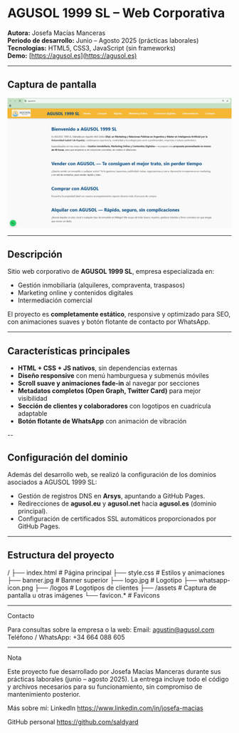 # AGUSOL 1999 SL – Web Corporativa

**Autora:** Josefa Macías Manceras  
**Periodo de desarrollo:** Junio – Agosto 2025 (prácticas laborales)  
**Tecnologías:** HTML5, CSS3, JavaScript (sin frameworks)  
**Demo:** [https://agusol.es](https://agusol.es)

---

## Captura de pantalla

[![Captura de AGUSOL 1999 SL](captura1.jpg)](https://agusol.es)

---

## Descripción

Sitio web corporativo de **AGUSOL 1999 SL**, empresa especializada en:  
- Gestión inmobiliaria (alquileres, compraventa, traspasos)  
- Marketing online y contenidos digitales  
- Intermediación comercial  

El proyecto es **completamente estático**, responsive y optimizado para SEO, con animaciones suaves y botón flotante de contacto por WhatsApp.

---

## Características principales

- **HTML + CSS + JS nativos**, sin dependencias externas  
- **Diseño responsive** con menú hamburguesa y submenús móviles  
- **Scroll suave y animaciones fade-in** al navegar por secciones  
- **Metadatos completos (Open Graph, Twitter Card)** para mejor visibilidad  
- **Sección de clientes y colaboradores** con logotipos en cuadrícula adaptable  
- **Botón flotante de WhatsApp** con animación de vibración  

--

## Configuración del dominio

Además del desarrollo web, se realizó la configuración de los dominios asociados a AGUSOL 1999 SL:

- Gestión de registros DNS en **Arsys**, apuntando a GitHub Pages.  
- Redirecciones de **agusol.eu** y **agusol.net** hacia **agusol.es** (dominio principal).  
- Configuración de certificados SSL automáticos proporcionados por GitHub Pages.

---

## Estructura del proyecto

/ ├── index.html     # Página principal 
├── style.css        # Estilos y animaciones 
├── banner.jpg       # Banner superior 
├── logo.jpg         # Logotipo 
├── whatsapp-icon.png 
├── /logos           # Logotipos de clientes 
├── /assets          # Captura de pantalla u otras imágenes └── favicon.*        # Favicons

---

Contacto

Para consultas sobre la empresa o la web:
Email: agustin@agusol.com
Teléfono / WhatsApp: +34 664 088 605


---

Nota

Este proyecto fue desarrollado por Josefa Macías Manceras durante sus prácticas laborales (junio – agosto 2025).
La entrega incluye todo el código y archivos necesarios para su funcionamiento, sin compromiso de mantenimiento posterior.

Más sobre mí:
LinkedIn
https://www.linkedin.com/in/josefa-macias

GitHub personal
https://github.com/saldyard
